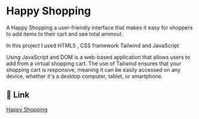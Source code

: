 # Happy Shopping


A Happy Shopping a user-friendly interface that makes it easy for shoppers to add items to their cart and see total ammout.

In this project I used HTML5 , CSS framework Tailwind and JavaScript

Using JavaScript and DOM is a web-based application that allows users to add  from a virtual shopping cart.  The use of Tailwind  ensures that your shopping cart is responsive, meaning it can be easily accessed on any device, whether it's a desktop computer, tablet, or smartphone.


## 🔗 Link

[Happy Shopping](https://habibaferdausi.github.io/Happy-Shopping-js)
